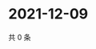 # 2021-12-09

共 0 条

<!-- BEGIN WEIBO -->
<!-- 最后更新时间 Thu Dec 09 2021 06:14:28 GMT+0800 (China Standard Time) -->

<!-- END WEIBO -->
